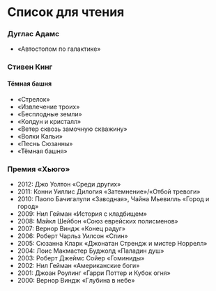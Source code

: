 # Список для чтения

### Дуглас Адамс
  * «Автостопом по галактике»

### Стивен Кинг

#### Тёмная башня

  * «Стрелок»
  * «Извлечение троих»
  * «Бесплодные земли»
  * «Колдун и кристалл»
  * «Ветер сквозь замочную скважину»
  * «Волки Кальи»
  * «Песнь Сюзанны»
  * «Тёмная башня»

### Премия «Хьюго»

  * 2012: Джо Уолтон «Среди других»
  * 2011: Конни Уиллис	 Дилогия «Затемнение»/«Отбой тревоги»
  * 2010: Паоло Бачигалупи «Заводная», Чайна Мьевилль «Город и город»
  * 2009: Нил Гейман	 «История с кладбищем»
  * 2008: Майкл Шейбон	 «Союз еврейских полисменов»
  * 2007: Вернор Виндж	 «Конец радуг»
  * 2006: Роберт Чарльз Уилсон	 «Спин»
  * 2005: Сюзанна Кларк «Джонатан Стрендж и мистер Норрелл»
  * 2004: Лоис Макмастер Буджолд	«Паладин душ»
  * 2003: Роберт Джеймс Сойер	«Гоминиды»
  * 2002: Нил Гейман	 «Американские боги»
  * 2001: Джоан Роулинг «Гарри Поттер и Кубок огня»
  * 2000: Вернор Виндж «Глубина в небе»
